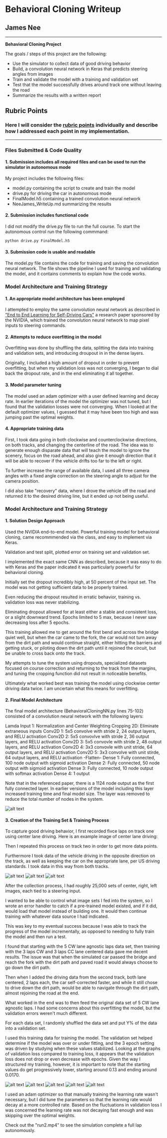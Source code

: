 # **Behavioral Cloning Writeup** 

## James Nee
---

**Behavioral Cloning Project**

The goals / steps of this project are the following:
* Use the simulator to collect data of good driving behavior
* Build, a convolution neural network in Keras that predicts steering angles from images
* Train and validate the model with a training and validation set
* Test that the model successfully drives around track one without leaving the road
* Summarize the results with a written report


[//]: # (Image References)

[image1]: ./WriteUp_Images/model.png "Model Architecture"
[image2]: ./WriteUp_Images/error1.png "First Error Output"
[image3]: ./WriteUp_Images/error2.png "Second Error Output"
[image4]: ./WriteUp_Images/error3.png "Third Error Output"
[image5]: ./WriteUp_Images/error4.png "Fourth Error Output"
[image6]: ./WriteUp_Images/error5.png "Fifth and Final Error Output"
[image7]: ./WriteUp_Images/centered.jpg "Centered Lane Driving"
[image8]: ./WriteUp_Images/offset_lane.jpg "Offset Clockwise Driving"
[image9]: ./WriteUp_Images/offset_second_track.jpg "Offset Second Track"

## Rubric Points
### Here I will consider the [rubric points](https://review.udacity.com/#!/rubrics/432/view) individually and describe how I addressed each point in my implementation.  

---
### Files Submitted & Code Quality

#### 1. Submission includes all required files and can be used to run the simulator in autonomous mode

My project includes the following files:
* model.py containing the script to create and train the model
* drive.py for driving the car in autonomous mode
* FinalModel.h5 containing a trained convolution neural network 
* NeeJames_WriteUp.md summarizing the results

#### 2. Submission includes functional code
I did not modify the drive.py file to run the full course. To start the autonomous control run the following commmand:

```sh
python drive.py FinalModel.h5
```

#### 3. Submission code is usable and readable

The model.py file contains the code for training and saving the convolution neural network. The file shows the pipeline I used for training and validating the model, and it contains comments to explain how the code works.

### Model Architecture and Training Strategy

#### 1. An appropriate model architecture has been employed

I attempted to employ the same convolution neural network as described in ["End to End Learning for Self-Driving Cars"](https://images.nvidia.com/content/tegra/automotive/images/2016/solutions/pdf/end-to-end-dl-using-px.pdf,) a research paper sponsored by the NVIDIA, which trained the convolution neural network to map pixel inputs to steering commands.

#### 2. Attempts to reduce overfitting in the model

Overfitting was done by shuffling the data, splitting the data into training and validation sets, and introducing droupout in in the dense layers.

Originally, I included a high amount of dropout in order to prevent overfitting, but when my validation loss was not converging, I began to dial back the dropout rate, and in the end eliminating it all together.

#### 3. Model parameter tuning

The model used an adam optimizer with a user defined learning and decay rate. In earlier iterations of the model the optimizer was not tuned, but I found that the validation losses were not converging. When I looked at the default optimizer values, I guessed that it may have been too high and was jumping past the optimal weights.

#### 4. Appropriate training data

First, I took data going in both clockwise and counterclockwise directions, on both tracks, and changing the centerline of the road. The idea was to generate enough disparate data that will teach the model to ignore the scenery, focus on the road ahead, and also give it enough direction that it will be able to recover if the vehicle drifts too far to the left or right.

To further increase the range of available data, I used all three camera angles with a fixed angle correction on the steering angle to adjust for the camera position.

I did also take "recovery" data, where I drove the vehicle off the road and returned it to the desired driving line, but it ended up not being useful.

### Model Architecture and Training Strategy

#### 1. Solution Design Approach

Used the NVIDIA end-to-end model. Powerful training model for behavioral cloning, came recommmended via the class, and easy to implement via Keras.

Validation and test split, plotted error on training set and validation set. 

I implemented the exact same CNN as described, because it was easy to do with Keras and the paper indicated it was particularly powerful for behavioral cloning.

Initially set the dropout incredibly high, at 50 percent of the input set. The model was not getting sufficient data to be properly trained.

Even reducing the dropout resulted in erratic behavior, training vs. validation loss was never stabilizing.

Eliminating dropout allowed for at least either a stable and consistent loss, or a slight downward trend. Epochs limited to 5 max, because I never saw decreasing loss after 5 epochs.

This training allowed me to get around the first bend and across the bridge quiet well, but when the car came to the fork, the car would not turn away from the dirt path and would continue straight, either hitting the barriers and getting stuck, or piloting down the dirt path until it rejoined the circuit, but be unable to cross back onto the track.

My attempts to tune the system using dropouts, specialized datasets focused on course correction and returning to the track from the margins, and tuning the cropping function did not result in noticeable benefits.

Ultimately what worked best was training the model using clockwise center driving data twice. I am uncertain what this means for overfitting.

#### 2. Final Model Architecture

The final model architecture (BehavioralCloningNN.py lines 75-102) consisted of a convolution neural network with the following layers:

Lamda Input 1: Normalization and Center Weighting
Cropping 2D: Eliminate extraneous inputs
Conv2D 1: 5x5 convolve with stride 2, 24 output layers, and RELU activation
Conv2D 2: 5x5 convovlve with stride 2, 36 output layers, and RELU activation
Conv2D 3: 5x5 convovle with stride 2, 48 output layers, and RELU activation
Conv2D 4: 3x3 convovle with unit stride, 64 output layers, and RELU activation
Conv2D 5: 3x3 convolve with unit stirde, 64 output layers, and RELU activation
-Flatten-
Dense 1: Fully connected, 100 node output with sigmoid activation
Dense 2: Fully connected, 50 node output with sigmoid activation
Dense 3: Fully connected, 10 node output with softmax activation
Dense 4: 1 output

Note that in the referenced paper, there is a 1124 node output as the first fully connected layer. In earlier versions of the model including this layer increased training time and final model size. The layer was removed to reduce the total number of nodes in the system.

![alt text][image1]

#### 3. Creation of the Training Set & Training Process

To capture good driving behavior, I first recorded fivce laps on track one using center lane driving. Here is an example image of center lane driving:

Then I repeated this process on track two in order to get more data points.

Furthermore I took data of the vehicle driving in the opposite direction on the track, as well as keeping the car on the appropriate lane, per US driving standards. I took data in this way from both tracks.

![alt text][image7]
![alt text][image8]
![alt text][image9]


After the collection process, I had roughly 25,000 sets of center, right, left images, each tied to a steering input.

I wanted to be able to control what image sets I fed into the system, so I wrote an error handler to catch if a pre-trained model existed, and if it did, would load that model instead of building one. It would then continue training with whatever data source I had indicated.

This was key to my eventual success because I was able to track the progress of the model incrementally, as opposed to needing to fully train the model and then run a test.

I found that starting with the 5 CW lane agnostic laps data set, then training with the 3 laps CW and 3 laps CC lane centered data gave me decent results. The issue was that when the simulated car passed the bridge and reach the fork with the dirt path and paved road it would always choose to go down the dirt path.

Then when I added the driving data from the second track, both lane centered, 2 laps each, the car self-corrected faster, and while it still chose to drive down the dirt path, would be able to navigate through the dirt path, almost rejoining the road at the end.

What worked in the end was to then feed the original data set of 5 CW lane agnostic laps. I had some concerns about this overfitting the model, but the validation errors weren't much different.

For each data set, I randomly shuffled the data set and put Y% of the data into a validation set. 

I used this training data for training the model. The validation set helped determine if the model was over or under fitting, and the 3 epoch setting was driven by studying when these values stabilized. Looking at the graphs of validation loss compared to training loss, it appears that the validation loss does not drop or even decrease with epochs. Given the way I structured my training, however, it is important to note that the starting values do get progressively lower, starting around 0.13 and ending around 0.0170.

![alt text][image2]
![alt text][image3]
![alt text][image4]
![alt text][image5]
![alt text][image6]

I used an adam optimizer so that manually training the learning rate wasn't necessary, but I did tune the parameters so that the learning rate would decay at a more controlled rate. Based on the fluctuations in validation loss I was concerned the learning rate was not decaying fast enough and was skipping over the optimal weights.

Check out the "run2.mp4" to see the simulation complete a full lap autonomously.
